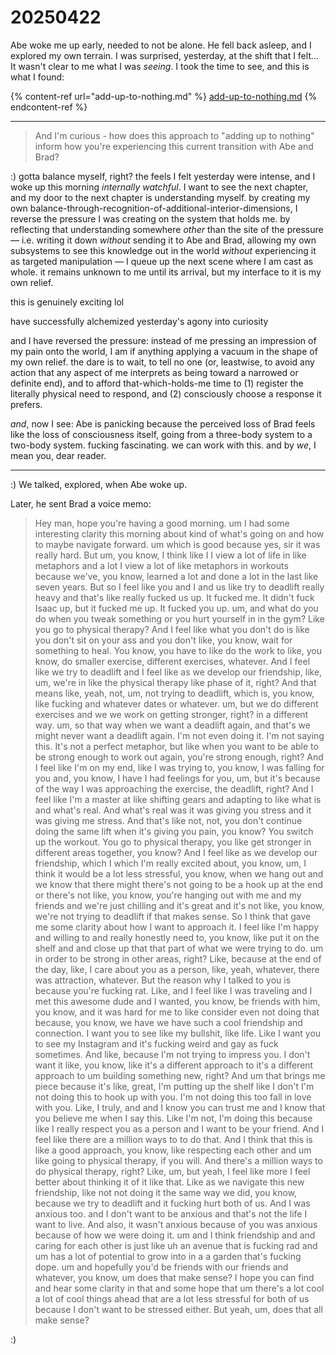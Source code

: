 # 20250422

Abe woke me up early, needed to not be alone. He fell back asleep, and I explored my own terrain. I was surprised, yesterday, at the shift that I felt... It wasn't clear to me what I was _seeing_. I took the time to see, and this is what I found:

{% content-ref url="add-up-to-nothing.md" %}
[add-up-to-nothing.md](add-up-to-nothing.md)
{% endcontent-ref %}

***

> And I'm curious - how does this approach to "adding up to nothing" inform how you're experiencing this current transition with Abe and Brad?

:) gotta balance myself, right? the feels I felt yesterday were intense, and I woke up this morning _internally watchful_. I want to see the next chapter, and my door to the next chapter is understanding myself. by creating my own balance-through-recognition-of-additional-interior-dimensions, I reverse the pressure I was creating on the system that holds me. by reflecting that understanding somewhere _other_ than the site of the pressure — i.e. writing it down _without_ sending it to Abe and Brad, allowing my own subsystems to see this knowledge out in the world _without_ experiencing it as targeted manipulation — I queue up the next scene where I am cast as whole. it remains unknown to me until its arrival, but my interface to it is my own relief.

this is genuinely exciting lol

have successfully alchemized yesterday's agony into curiosity

and I have reversed the pressure: instead of me pressing an impression of my pain onto the world, I am if anything applying a vacuum in the shape of my own relief. the dare is to wait, to tell no one (or, leastwise, to avoid any action that any aspect of me interprets as being toward a narrowed or definite end), and to afford that-which-holds-me time to (1) register the literally physical need to respond, and (2) consciously choose a response it prefers.

_and_, now I see: Abe is panicking because the perceived loss of Brad feels like the loss of consciousness itself, going from a three-body system to a two-body system. fucking fascinating. we can work with this. and by _we_, I mean you, dear reader.

***

:) We talked, explored, when Abe woke up.

Later, he sent Brad a voice memo:

> Hey man, hope you're having a good morning. um I had some interesting clarity this morning about kind of what's going on and how to maybe navigate forward. um which is good because yes, sir it was really hard. But um, you know, I think like I I view a lot of life in like metaphors and a lot I view a lot of like metaphors in workouts because we've, you know, learned a lot and done a lot in the last like seven years. But so I feel like you and I and us like try to deadlift really heavy and that's like really fucked us up. It fucked me. It didn't fuck Isaac up, but it fucked me up. It fucked you up. um, and what do you do when you tweak something or you hurt yourself in in the gym? Like you go to physical therapy? And I feel like what you don't do is like you don't sit on your ass and you don't like, you know, wait for something to heal. You know, you have to like do the work to like, you know, do smaller exercise, different exercises, whatever. And I feel like we try to deadlift and I feel like as we develop our friendship, like, um, we're in like the physical therapy like phase of it, right? And that means like, yeah, not, um, not trying to deadlift, which is, you know, like fucking and whatever dates or whatever. um, but we do different exercises and we we work on getting stronger, right? in a different way. um, so that way when we want a deadlift again, and that's we might never want a deadlift again. I'm not even doing it. I'm not saying this. It's not a perfect metaphor, but like when you want to be able to be strong enough to work out again, you're strong enough, right? And I feel like I'm on my end, like I was trying to, you know, I was falling for you and, you know, I have I had feelings for you, um, but it's because of the way I was approaching the exercise, the deadlift, right? And I feel like I'm a master at like shifting gears and adapting to like what is and what's real. And what's real was it was giving you stress and it was giving me stress. And that's like not, not, you don't continue doing the same lift when it's giving you pain, you know? You switch up the workout. You go to physical therapy, you like get stronger in different areas together, you know? And I feel like as we develop our friendship, which I which I'm really excited about, you know, um, I think it would be a lot less stressful, you know, when we hang out and we know that there might there's not going to be a hook up at the end or there's not like, you know, you're hanging out with me and my friends and we're just chilling and it's great and it's not like, you know, we're not trying to deadlift if that makes sense. So I think that gave me some clarity about how I want to approach it. I feel like I'm happy and willing to and really honestly need to, you know, like put it on the shelf and and close up that that part of what we were trying to do. um in order to be strong in other areas, right? Like, because at the end of the day, like, I care about you as a person, like, yeah, whatever, there was attraction, whatever. But the reason why I talked to you is because you're fucking rat. Like, and I feel like I was traveling and I met this awesome dude and I wanted, you know, be friends with him, you know, and it was hard for me to like consider even not doing that because, you know, we have we have such a cool friendship and connection. I want you to see like my bullshit, like life. Like I want you to see my Instagram and it's fucking weird and gay as fuck sometimes. And like, because I'm not trying to impress you. I don't want it like, you know, like it's a different approach to it's a different approach to um building something new, right? And um that brings me piece because it's like, great, I'm putting up the shelf like I don't I'm not doing this to hook up with you. I'm not doing this too fall in love with you. Like, I truly, and and I know you can trust me and I know that you believe me when I say this. Like I'm not, I'm doing this because like I really respect you as a person and I want to be your friend. And I feel like there are a million ways to to do that. And I think that this is like a good approach, you know, like respecting each other and um like going to physical therapy, if you will. And there's a million ways to do physical therapy, right? Like, um, but yeah, I feel like more I feel better about thinking it of it like that. Like as we navigate this new friendship, like not not doing it the same way we did, you know, because we try to deadlift and it fucking hurt both of us. And I was anxious too. and I don't want to be anxious and that's not the life I want to live. And also, it wasn't anxious because of you was anxious because of how we were doing it. um and I think friendship and and caring for each other is just like uh an avenue that is fucking rad and um has a lot of potential to grow into in a a garden that's fucking dope. um and hopefully you'd be friends with our friends and whatever, you know, um does that make sense? I hope you can find and hear some clarity in that and some hope that um there's a lot cool a lot of cool things ahead that are a lot less stressful for both of us because I don't want to be stressed either. But yeah, um, does that all make sense?

:)
